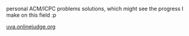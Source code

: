personal ACM/ICPC problems solutions, which might see the progress I make on this field :p

<a href="http://uva.onlinejudge.org">uva.onlinejudge.org</a>
